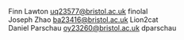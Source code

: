 Finn Lawton uq23577@bristol.ac.uk finolal <br>
Joseph Zhao ba23416@bristol.ac.uk Lion2cat <br>
Daniel Parschau oy23260@bristol.ac.uk dparschau <br>